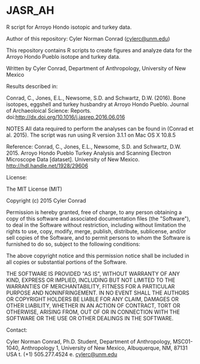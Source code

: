 # JASR_AH
R script for Arroyo Hondo isotopic and turkey data. 

Author of this repository:
Cyler Norman Conrad (cylerc@unm.edu)

This repository contains R scripts to create figures and analyze data for the Arroyo Hondo Pueblo isotope and turkey data.

Written by Cyler Conrad, Department of Anthropology, University of New Mexico 

Results described in:

Conrad, C., Jones, E.L., Newsome, S.D. and Schwartz, D.W. (2016). Bone isotopes, eggshell and turkey husbandry at Arroyo Hondo Pueblo. Journal of Archaeoloical Science: Reports. doi:http://dx.doi.org/10.1016/j.jasrep.2016.06.016

NOTES All data required to perform the analyses can be found in (Conrad et al. 2015). The script was run using R version 3.1.1 on Mac OS X 10.8.5

Reference: Conrad, C., Jones, E.L., Newsome, S.D. and Schwartz, D.W. 2015. Arroyo Hondo Pueblo Turkey Analysis and Scanning Electron Microscope Data  [dataset]. University of New Mexico. http://hdl.handle.net/1928/29606

License:

The MIT License (MIT)

Copyright (c) 2015 Cyler Conrad

Permission is hereby granted, free of charge, to any person obtaining a copy of this software and associated documentation files (the "Software"), to deal in the Software without restriction, including without limitation the rights to use, copy, modify, merge, publish, distribute, sublicense, and/or sell copies of the Software, and to permit persons to whom the Software is furnished to do so, subject to the following conditions:

The above copyright notice and this permission notice shall be included in all copies or substantial portions of the Software.

THE SOFTWARE IS PROVIDED "AS IS", WITHOUT WARRANTY OF ANY KIND, EXPRESS OR IMPLIED, INCLUDING BUT NOT LIMITED TO THE WARRANTIES OF MERCHANTABILITY, FITNESS FOR A PARTICULAR PURPOSE AND NONINFRINGEMENT. IN NO EVENT SHALL THE AUTHORS OR COPYRIGHT HOLDERS BE LIABLE FOR ANY CLAIM, DAMAGES OR OTHER LIABILITY, WHETHER IN AN ACTION OF CONTRACT, TORT OR OTHERWISE, ARISING FROM, OUT OF OR IN CONNECTION WITH THE SOFTWARE OR THE USE OR OTHER DEALINGS IN THE SOFTWARE.

Contact:

Cyler Norman Conrad, Ph.D. Student, Department of Anthropology, MSC01-1040, Anthropology 1, University of New Mexico, Albuquerque, NM, 87131 USA t. (+1) 505.277.4524 e. cylerc@unm.edu 
